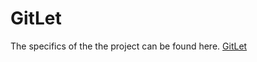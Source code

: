 # GitLet
The specifics of the the project can be found here. [GitLet](https://cs61bl.org/su18/projects/gitlet/)
